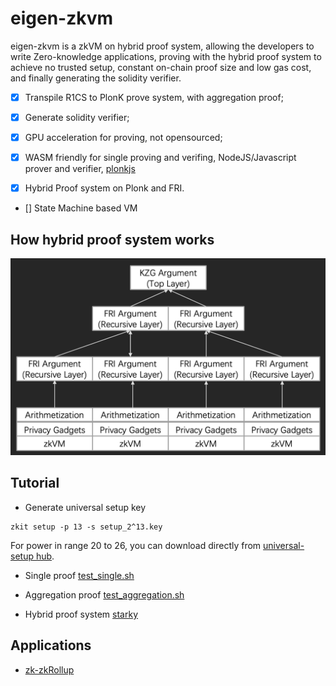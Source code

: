 # eigen-zkvm

eigen-zkvm is a zkVM on hybrid proof system, allowing the developers to write Zero-knowledge applications, proving with the hybrid proof system to achieve no trusted setup, constant on-chain proof size and low gas cost, and finally generating the solidity verifier.

* [x] Transpile R1CS to PlonK prove system, with aggregation proof;

* [x] Generate solidity verifier;

* [x] GPU acceleration for proving, not opensourced; 

* [x] WASM friendly for single proving and verifing, NodeJS/Javascript prover and verifier, [plonkjs](https://github.com/0xEigenLabs/plonkjs)

* [x] Hybrid Proof system on Plonk and FRI.

* [] State Machine based VM

## How hybrid proof system works

![mixed-proof-system](./docs/mixed-proof-system.png)

## Tutorial
* Generate universal setup key
```
zkit setup -p 13 -s setup_2^13.key
```
For power in range 20 to 26, you can download directly from [universal-setup hub](https://universal-setup.ams3.digitaloceanspaces.com).

* Single proof
[test_single.sh](./test/test_single.sh)

* Aggregation proof
[test_aggregation.sh](./test/test_aggregation.sh)

* Hybrid proof system
[starky](./starky)

## Applications
* [zk-zkRollup](https://github.com/0xEigenLabs/zk-zkrollup)
